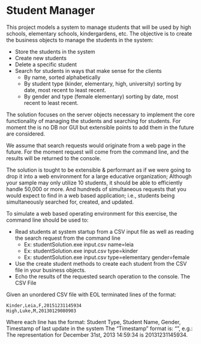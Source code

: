 # Student Manager

This project models a system to manage students that will be used by high schools, elementary schools,
kindergardens, etc.
The objective is to create the business objects to manage the students in the system:
  * Store the students in the system
  * Create new students
  * Delete a specific student
  * Search for students in ways that make sense for the clients
    - By name, sorted alphabetically
    - By student type (kinder, elementary, high, university) sorting by date, most recent to least recent.
    - By gender and type (female elementary) sorting by date, most recent to least recent.

The solution focuses on the server objects necessary to implement the core functionality of managing the students and searching for students.
For moment the is no DB nor GUI but extensible points to add them in the future are considered.

We assume that search requests would originate from a web page in the future.
For the moment request will come from the command line, and the results will be returned to the console.

The solution is tought to be extensible & performant as if we were going to drop it into a web environment for a large educative organization; Although your sample may only utilize 10 students, it should be able to efficiently handle 50,000 or more. And hundreds of simultaneous requests that you would expect to find in a web based application; i.e., students being simultaneously searched for, created, and updated.

To simulate a web based operating environment for this exercise, the command line should be used to:
  * Read students at system startup from a CSV input file as well as reading the search request from
the command line
    - Ex: studentSolution.exe input.csv name=leia
    - Ex: studentSolution.exe input.csv type=kinder
    - Ex: studentSolution.exe input.csv type=elementary gender=female
  * Use the create student methods to create each student from the CSV file in your business objects.
  * Echo the results of the requested search operation to the console. The CSV File

Given an unordered CSV file with EOL terminated lines of the format:
```
Kinder,Leia,F,20151231145934
High,Luke,M,20130129080903
```
Where each line has the format:
Student Type, Student Name, Gender, Timestamp of last update in the system
The “Timestamp” format is: “<year><month><day><hour><minute><second>”, e.g.:
The representation for December 31st, 2013 14:59:34 is 20131231145934.
